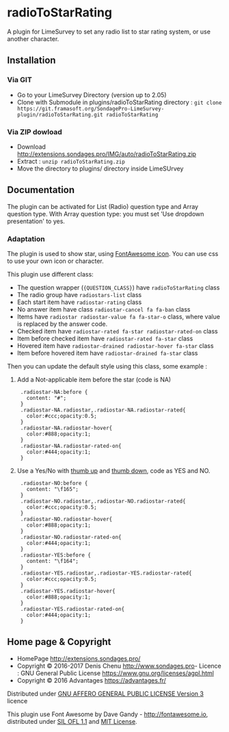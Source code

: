# radioToStarRating #

A plugin for LimeSurvey to set any radio list to star rating system, or use another character.

## Installation

### Via GIT
- Go to your LimeSurvey Directory (version up to 2.05)
- Clone with Submodule in plugins/radioToStarRating directory : `git clone https://git.framasoft.org/SondagePro-LimeSurvey-plugin/radioToStarRating.git radioToStarRating`

### Via ZIP dowload
- Download <http://extensions.sondages.pro/IMG/auto/radioToStarRating.zip>
- Extract : `unzip radioToStarRating.zip`
- Move the directory to plugins/ directory inside LimeSUrvey

## Documentation

The plugin can be activated for List (Radio) question type and Array question type. With Array question type: you must set 'Use dropdown presentation' to yes.

### Adaptation

The plugin is used to show star, using [FontAwesome icon](http://fontawesome.io/icons/). You can use css to use your own icon or character.

This plugin use different class:
- The question wrapper (`{QUESTION_CLASS}`) have `radioToStarRating` class
- The radio group have `radiostars-list` class
- Each start item have `radiostar-rating` class
- No answer item have class `radiostar-cancel fa fa-ban` class
- Items have `radiostar radiostar-value fa fa-star-o` class, where value is replaced by the answer code.
- Checked item have `radiostar-rated fa-star radiostar-rated-on` class
- Item before checked item have `radiostar-rated fa-star` class
- Hovered item have `radiostar-drained radiostar-hover fa-star` class
- Item before hovered item have `radiostar-drained fa-star` class

Then you can update the default style using this class, some example :

1. Add a Not-applicable item before the star (code is NA)

        .radiostar-NA:before {
          content: "#";
        }
        .radiostar-NA.radiostar,.radiostar-NA.radiostar-rated{
          color:#ccc;opacity:0.5;
        }
        .radiostar-NA.radiostar-hover{
          color:#888;opacity:1;
        }
        .radiostar-NA.radiostar-rated-on{
          color:#444;opacity:1;
        }
2. Use a Yes/No with [thumb up](http://fontawesome.io/icon/thumbs-up/) and [thumb down](http://fontawesome.io/icon/thumbs-down), code as YES and NO.

        .radiostar-NO:before {
          content: "\f165";
        }
        .radiostar-NO.radiostar,.radiostar-NO.radiostar-rated{
          color:#ccc;opacity:0.5;
        }
        .radiostar-NO.radiostar-hover{
          color:#888;opacity:1;
        }
        .radiostar-NO.radiostar-rated-on{
          color:#444;opacity:1;
        }
        .radiostar-YES:before {
          content: "\f164";
        }
        .radiostar-YES.radiostar,.radiostar-YES.radiostar-rated{
          color:#ccc;opacity:0.5;
        }
        .radiostar-YES.radiostar-hover{
          color:#888;opacity:1;
        }
        .radiostar-YES.radiostar-rated-on{
          color:#444;opacity:1;
        }

## Home page & Copyright
- HomePage <http://extensions.sondages.pro/>
- Copyright © 2016-2017 Denis Chenu <http://www.sondages.pro>- Licence : GNU General Public License <https://www.gnu.org/licenses/agpl.html>
- Copyright © 2016 Advantages <https://advantages.fr/>

Distributed under [GNU AFFERO GENERAL PUBLIC LICENSE Version 3](http://www.gnu.org/licenses/agpl.txt) licence

This plugin use Font Awesome by Dave Gandy - <http://fontawesome.io>, distributed under [SIL OFL 1.1](http://scripts.sil.org/OFL) and [MIT License](http://opensource.org/licenses/mit-license.html).
